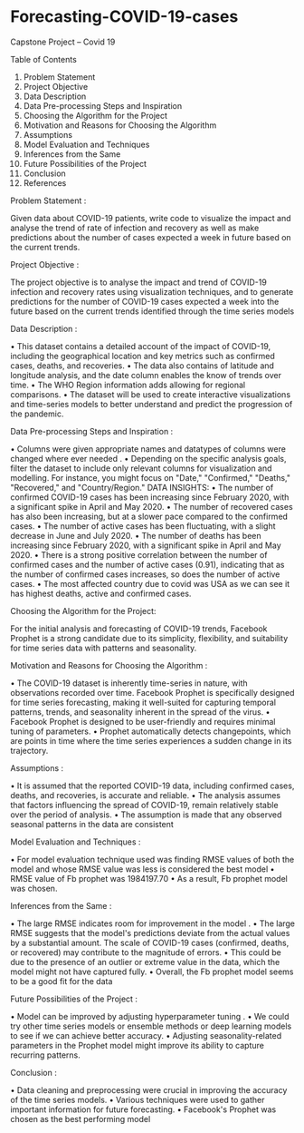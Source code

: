 # Forecasting-COVID-19-cases
Capstone Project – Covid 19


Table of Contents

1. Problem Statement
2. Project Objective
3. Data Description
4. Data Pre-processing Steps and Inspiration
5. Choosing the Algorithm for the Project
6. Motivation and Reasons for Choosing the Algorithm
7. Assumptions
8. Model Evaluation and Techniques
9. Inferences from the Same
10. Future Possibilities of the Project
11. Conclusion
12. References


Problem Statement :

Given data about COVID-19 patients, write code to visualize the impact and analyse the trend of rate of infection and recovery as well as make predictions about the number of cases expected a week in future based on the current trends.


Project Objective :

The project objective is to analyse the impact and trend of COVID-19 infection and recovery rates using visualization techniques, and to generate predictions for the number of COVID-19 cases expected a week into the future based on the current trends identified through the time series models


Data Description :

•	This dataset contains a detailed account of the impact of COVID-19, including the geographical location and key metrics such as confirmed cases, deaths, and recoveries.
•	The data also contains of latitude and longitude analysis, and the date column enables the know of trends over time. 
•	The WHO Region information adds allowing for regional comparisons.
•	The dataset will be used to create interactive visualizations and time-series models to better understand and predict the progression of the pandemic.


Data Pre-processing Steps and Inspiration :

•	Columns were given appropriate names and datatypes of columns were changed where ever needed .
•	Depending on the specific analysis goals, filter the dataset to include only relevant columns for visualization and modelling. For instance, you might focus on "Date," "Confirmed," "Deaths," "Recovered," and "Country/Region."
DATA INSIGHTS:
•	The number of confirmed COVID-19 cases has been increasing since February 2020, with a significant spike in April and May 2020.
•	The number of recovered cases has also been increasing, but at a slower pace compared to the confirmed cases.
•	The number of active cases has been fluctuating, with a slight decrease in June and July 2020.
•	The number of deaths has been increasing since February 2020, with a significant spike in April and May 2020.
•	There is a strong positive correlation between the number of confirmed cases and the number of active cases (0.91), indicating that as the number of confirmed cases increases, so does the number of active cases.
•	The most affected country due to covid was USA as we can see it has highest deaths, active and confirmed cases.


Choosing the Algorithm for the Project:

For the initial analysis and forecasting of COVID-19 trends, Facebook Prophet is a strong candidate due to its simplicity, flexibility, and suitability for time series data with patterns and seasonality.


Motivation and Reasons for Choosing the Algorithm :

•	The COVID-19 dataset is inherently time-series in nature, with observations recorded over time. Facebook Prophet is specifically designed for time series forecasting, making it well-suited for capturing temporal patterns, trends, and seasonality inherent in the spread of the virus.
•	Facebook Prophet is designed to be user-friendly and requires minimal tuning of parameters.
•	Prophet automatically detects changepoints, which are points in time where the time series experiences a sudden change in its trajectory.


Assumptions :

•	It is assumed that the reported COVID-19 data, including confirmed cases, deaths, and recoveries, is accurate and reliable.
•	The analysis assumes that factors influencing the spread of COVID-19, remain relatively stable over the period of analysis.
•	The assumption is made that any observed seasonal patterns in the data are consistent



Model Evaluation and Techniques :

•	For model evaluation technique used was finding RMSE values of both the model and whose RMSE value was less is considered the best model 
•	RMSE value of Fb prophet was  1984197.70 
•	As a result, Fb prophet model was chosen.


Inferences from the Same :

•	The large RMSE indicates room for improvement in the model .
•	The large RMSE suggests that the model's predictions deviate from the actual values by a substantial amount. The scale of COVID-19 cases (confirmed, deaths, or recovered) may contribute to the magnitude of errors.
•	This could be due to the presence of an outlier or extreme value in the data, which the model might not have captured fully.
•	Overall, the Fb prophet model seems to be a good fit for the data


Future Possibilities of the Project : 

•	Model can be improved by adjusting hyperparameter tuning .
•	We could try other time series models or ensemble methods  or deep learning models to see if we can achieve better accuracy.
•	Adjusting seasonality-related parameters in the Prophet model might improve its ability to capture recurring patterns.


Conclusion :

•	Data cleaning and preprocessing were crucial in improving the accuracy of the time series models.
•	Various techniques were used  to gather important information for future forecasting.
•	Facebook's Prophet was chosen as the best performing model
